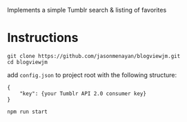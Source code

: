 Implements a simple Tumblr search & listing of favorites

# Instructions

```
git clone https://github.com/jasonmenayan/blogviewjm.git
cd blogviewjm
```

add `config.json` to project root with the following structure:

```
{
	"key": {your Tumblr API 2.0 consumer key}
}
```

`npm run start`

